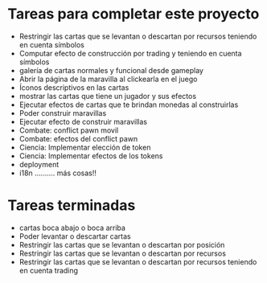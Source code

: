 # Tareas para completar este proyecto

- Restringir las cartas que se levantan o descartan por recursos teniendo en cuenta símbolos
- Computar efecto de construcción por trading y teniendo en cuenta símbolos
- galería de cartas normales y funcional desde gameplay
- Abrir la página de la maravilla al clickearla en el juego
- Íconos descriptivos en las cartas
- mostrar las cartas que tiene un jugador y sus efectos
- Ejecutar efectos de cartas que te brindan monedas al construirlas
- Poder construir maravillas
- Ejecutar efecto de construir maravillas
- Combate: conflict pawn movil
- Combate: efectos del conflict pawn
- Ciencia: Implementar elección de token
- Ciencia: Implementar efectos de los tokens
- deployment
- i18n
.......... más cosas!!
# Tareas terminadas
- cartas boca abajo o boca arriba
- Poder levantar o descartar cartas
- Restringir las cartas que se levantan o descartan por posición
- Restringir las cartas que se levantan o descartan por recursos
- Restringir las cartas que se levantan o descartan por recursos teniendo en cuenta trading